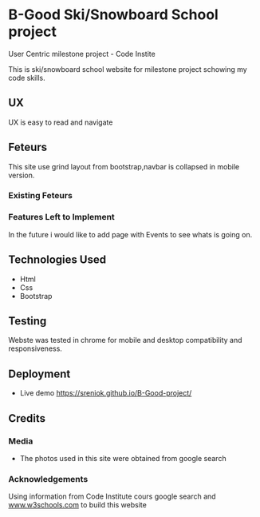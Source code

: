 # B-Good Ski/Snowboard School project

User Centric milestone project - Code Instite

This is ski/snowboard school website for milestone project schowing my code skills.

## UX
UX is easy to read and navigate

## Feteurs

This site use grind layout from bootstrap,navbar is collapsed in mobile version.

### Existing Feteurs

### Features Left to Implement

In the future i would like to add page with Events to see whats is going on.

## Technologies Used

- Html
- Css
- Bootstrap

## Testing

Webste was tested in chrome for mobile and desktop compatibility and responsiveness. 

## Deployment

- Live demo
https://sreniok.github.io/B-Good-project/
## Credits

### Media
- The photos used in this site were obtained from google search

### Acknowledgements

Using information from Code Institute cours google search and www.w3schools.com to build this website